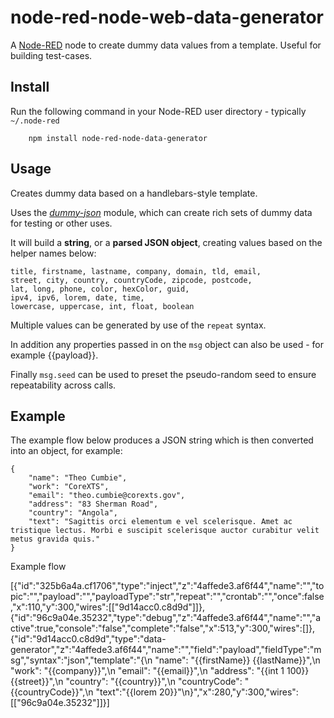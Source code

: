 node-red-node-web-data-generator
================================

A <a href="http://nodered.org" target="_new">Node-RED</a> node to create dummy
data values from a template. Useful for building test-cases.

Install
-------

Run the following command in your Node-RED user directory - typically `~/.node-red`

        npm install node-red-node-data-generator

Usage
-----

Creates dummy data based on a handlebars-style template.

Uses the <i><a href="https://github.com/webroo/dummy-json" target="_new">dummy-json</a></i>
module, which can create rich sets of dummy data for testing or other uses.

It will build a **string**, or a **parsed JSON object**, creating values based
on the helper names below:

    title, firstname, lastname, company, domain, tld, email,
    street, city, country, countryCode, zipcode, postcode,
    lat, long, phone, color, hexColor, guid,
    ipv4, ipv6, lorem, date, time,
    lowercase, uppercase, int, float, boolean

Multiple values can be generated by use of the `repeat` syntax.

In addition any properties passed in on the `msg` object can also be used - for example {{payload}}.

Finally `msg.seed` can be used to preset the pseudo-random seed to ensure repeatability across calls.

Example
-------

The example flow below produces a JSON string which is then converted into an object, for example:

    {
        "name": "Theo Cumbie",
        "work": "CoreXTS",
        "email": "theo.cumbie@corexts.gov",
        "address": "83 Sherman Road",
        "country": "Angola",
        "text": "Sagittis orci elementum e vel scelerisque. Amet ac tristique lectus. Morbi e suscipit scelerisque auctor curabitur velit metus gravida quis."
    }

Example flow

[{"id":"325b6a4a.cf1706","type":"inject","z":"4affede3.af6f44","name":"","topic":"","payload":"","payloadType":"str","repeat":"","crontab":"","once":false,"x":110,"y":300,"wires":[["9d14acc0.c8d9d"]]},{"id":"96c9a04e.35232","type":"debug","z":"4affede3.af6f44","name":"","active":true,"console":"false","complete":"false","x":513,"y":300,"wires":[]},{"id":"9d14acc0.c8d9d","type":"data-generator","z":"4affede3.af6f44","name":"","field":"payload","fieldType":"msg","syntax":"json","template":"{\n    \"name\": \"{{firstName}} {{lastName}}\",\n    \"work\": \"{{company}}\",\n    \"email\": \"{{email}}\",\n    \"address\": \"{{int 1 100}} {{street}}\",\n    \"country\": \"{{country}}\",\n    \"countryCode\": \"{{countryCode}}\",\n    \"text\":\"{{lorem 20}}\"\n}","x":280,"y":300,"wires":[["96c9a04e.35232"]]}]
